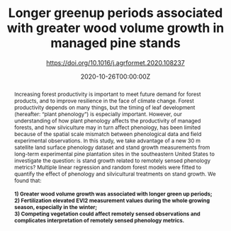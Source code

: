 ---
title: "Longer greenup periods associated with greater wood volume growth in managed pine stands"
subtitle: https://doi.org/10.1016/j.agrformet.2020.108237
# Authors
# If you created a profile for a user (e.g. the default `admin` user), write the username (folder name) here 
# and it will be replaced with their full name and linked to their profile.
authors:
- xiaojiegao
- admin
- Chris W. Cohrs
- Rachel Cook
- Timothy J. Albaugh

# Author notes (optional)
# author_notes:
# - "Equal contribution"
# - "Equal contribution"

date: "2020-10-26T00:00:00Z"
doi: "https://doi.org/10.1016/j.agrformet.2020.108237"

# Schedule page publish date (NOT publication's date).
publishDate: "2020-10-26T00:00:00Z"

# Publication type.
# Legend: 0 = Uncategorized; 1 = Conference paper; 2 = Journal article;
# 3 = Preprint / Working Paper; 4 = Report; 5 = Book; 6 = Book section;
# 7 = Thesis; 8 = Patent
publication_types: ["2"]

# Publication name and optional abbreviated publication name.
publication: Agricultural and Forest Meteorology
publication_short: AFM

abstract: 'Increasing forest productivity is important to meet future demand for forest products, and to improve resilience in the face of climate change. Forest productivity depends on many things, but the timing of leaf development (hereafter: “plant phenology”) is especially important. However, our understanding of how plant phenology affects the productivity of managed forests, and how silviculture may in turn affect phenology, has been limited because of the spatial scale mismatch between phenological data and field experimental observations. In this study, we take advantage of a new 30 m satellite land surface phenology dataset and stand growth measurements from long-term experimental pine plantation sites in the southeastern United States to investigate the question: is stand growth related to remotely sensed phenology metrics? Multiple linear regression and random forest models were fitted to quantify the effect of phenology and silvicultural treatments on stand growth. We found that: 

</br>
</br>
**1) Greater wood volume growth was associated with longer green up periods; 
</br>
2) Fertilization elevated EVI2 measurement values during the whole growing season, especially in the winter; 
</br>
3) Competing vegetation could affect remotely sensed observations and complicates interpretation of remotely sensed phenology metrics.**'

# Summary. An optional shortened abstract.
summary: We found that greater wood volume growth was associated with longer green up periods; Fertilization elevated EVI2 measurement values during the whole growing season, especially in the winter; Competing vegetation could affect remotely sensed observations and complicates interpretation of remotely sensed phenology metrics. 

tags: [LSP, RS]

# Display this page in the Featured widget?
featured: true

# Custom links (uncomment lines below)
# links:
# - name: Custom Link
#   url: http://example.org

url_pdf: 'https://doi.org/10.1016/j.agrformet.2020.108237'
url_code: ''
url_dataset: ''
url_poster: ''
url_project: ''
url_slides: ''
url_source: ''
url_video: ''

# Featured image
# To use, add an image named `featured.jpg/png` to your page's folder. 
# Placement options: 1 = Full column width, 2 = Out-set, 3 = Screen-width
# Focal points: Smart, Center, TopLeft, Top, TopRight, Left, Right, BottomLeft, Bottom, BottomRight.
# Set `preview_only` to `true` to just use the image for thumbnails.
image:
  caption: 'Figure 1 of the paper'
  focal_point: "Smart"
  Placement: 1
  preview_only: false

# Associated Projects (optional).
#   Associate this publication with one or more of your projects.
#   Simply enter your project's folder or file name without extension.
#   E.g. `internal-project` references `content/project/internal-project/index.md`.
#   Otherwise, set `projects: []`.
projects:
- MuSLI

---